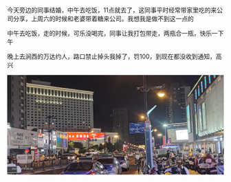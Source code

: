 今天旁边的同事结婚，中午去吃饭，11点就去了，这同事平时经常带家里吃的来公司分享，上周六的时候和老婆带着糖来公司。我想我是做不到这一点的

中午去吃饭，走的时候，可乐没喝完，同事让我打包带走，两瓶合一瓶，快乐一下午


晚上去涧西的万达约人，路口禁止掉头我掉了，罚100，到现在都没收到通知，高兴

![](../img/6904315-5ddb2384a81d9497.jpg)
